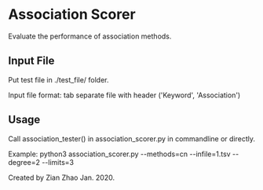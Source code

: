 # Association Scorer
Evaluate the performance of association methods.

## Input File
Put test file in ./test_file/ folder.

Input file format: tab separate file with header ('Keyword', 'Association')

## Usage
Call association_tester() in association_scorer.py in commandline or directly.

Example: python3 association_scorer.py --methods=cn --infile=1.tsv --degree=2 --limits=3

Created by Zian Zhao Jan. 2020.
